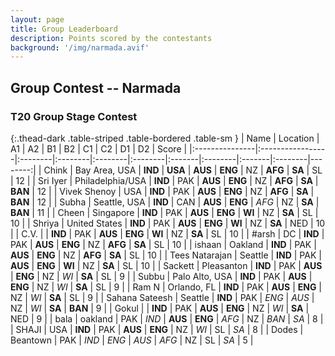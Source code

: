 ```yaml
---
layout: page
title: Group Leaderboard
description: Points scored by the contestants
background: '/img/narmada.avif'
---
```


<link href="https://maxcdn.bootstrapcdn.com/bootstrap/3.3.6/css/bootstrap.min.css" rel="stylesheet" />
<script src="https://maxcdn.bootstrapcdn.com/bootstrap/3.3.6/js/bootstrap.min.js"></script>


## Group Contest -- Narmada


### T20 Group Stage Contest 


{:.thead-dark .table-striped .table-bordered .table-sm }
| Name           | Location         | A1      | A2      | B1      | B2      | C1     | C2      | D1     | D2      |   Score |
|:---------------|:-----------------|:--------|:--------|:--------|:--------|:-------|:--------|:-------|:--------|--------:|
| Chink          | Bay Area, USA    | **IND** | **USA** | **AUS** | **ENG** | NZ     | **AFG** | **SA** | SL      |      12 |
| Sri Iyer       | Philadelphia/USA | **IND** | PAK     | **AUS** | **ENG** | NZ     | **AFG** | **SA** | **BAN** |      12 |
| Vivek Shenoy   | USA              | **IND** | PAK     | **AUS** | **ENG** | NZ     | **AFG** | **SA** | **BAN** |      12 |
| Subha          | Seattle, USA     | **IND** | CAN     | **AUS** | **ENG** | *AFG*  | NZ      | **SA** | **BAN** |      11 |
| Cheen          | Singapore        | **IND** | PAK     | **AUS** | **ENG** | **WI** | NZ      | **SA** | SL      |      10 |
| Shriya         | United States    | **IND** | PAK     | **AUS** | **ENG** | **WI** | NZ      | **SA** | NED     |      10 |
| C.V.           |                  | **IND** | PAK     | **AUS** | **ENG** | **WI** | NZ      | **SA** | SL      |      10 |
| #arsh          | DC               | **IND** | PAK     | **AUS** | **ENG** | NZ     | **AFG** | **SA** | SL      |      10 |
| ishaan         | Oakland          | **IND** | PAK     | **AUS** | **ENG** | NZ     | **AFG** | **SA** | SL      |      10 |
| Tees Natarajan | Seattle          | **IND** | PAK     | **AUS** | **ENG** | **WI** | NZ      | **SA** | SL      |      10 |
| Sackett        | Pleasanton       | **IND** | PAK     | **AUS** | **ENG** | NZ     | *WI*    | **SA** | SL      |       9 |
| Subbu          | Palo Alto, USA   | **IND** | PAK     | **AUS** | **ENG** | NZ     | *WI*    | **SA** | SL      |       9 |
| Ram N          | Orlando, FL      | **IND** | PAK     | **AUS** | **ENG** | NZ     | *WI*    | **SA** | SL      |       9 |
| Sahana Sateesh | Seattle          | **IND** | PAK     | *ENG*   | *AUS*   | NZ     | *WI*    | **SA** | **BAN** |       9 |
| Gokul          |                  | **IND** | PAK     | **AUS** | **ENG** | NZ     | *WI*    | **SA** | NED     |       9 |
| bala           | oakland          | PAK     | *IND*   | **AUS** | **ENG** | *AFG*  | NZ      | *BAN*  | *SA*    |       8 |
| SHAJI          | USA              | **IND** | PAK     | **AUS** | **ENG** | NZ     | *WI*    | SL     | *SA*    |       8 |
| Dodes          | Beantown         | PAK     | *IND*   | *ENG*   | *AUS*   | *AFG*  | NZ      | SL     | *SA*    |       5 |

 <br>


<br>